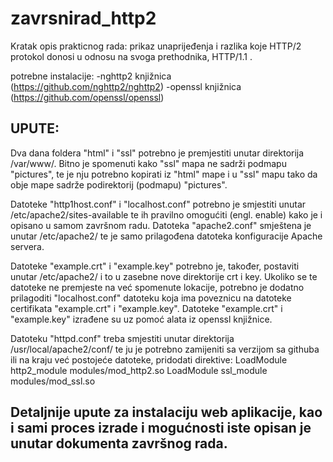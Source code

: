 # zavrsnirad_http2
Kratak opis prakticnog rada: prikaz unaprijeđenja i razlika koje HTTP/2 protokol donosi u odnosu na svoga prethodnika, HTTP/1.1 .


potrebne instalacije:
-nghttp2 knjižnica (https://github.com/nghttp2/nghttp2)
-openssl knjižnica (https://github.com/openssl/openssl)

UPUTE:
----------------------------------------------------------
Dva dana foldera "html" i "ssl" potrebno je premjestiti unutar direktorija /var/www/. Bitno je spomenuti kako "ssl" mapa ne sadrži podmapu "pictures", te je nju potrebno kopirati iz "html" mape i u "ssl" mapu tako da obje mape sadrže podirektorij (podmapu) "pictures".

Datoteke "http1host.conf" i "localhost.conf" potrebno je smjestiti unutar /etc/apache2/sites-available te ih pravilno omogućiti (engl. enable) kako je i opisano u samom završnom radu.
Datoteka "apache2.conf" smještena je unutar /etc/apache2/ te je samo prilagođena datoteka konfiguracije Apache servera.

Datoteke "example.crt" i "example.key" potrebno je, također, postaviti unutar /etc/apache2/ i to u zasebne nove direktorije crt i key. Ukoliko se te datoteke ne premjeste na već spomenute lokacije, potrebno je dodatno prilagoditi "localhost.conf" datoteku koja ima poveznicu na datoteke certifikata "example.crt" i "example.key". Datoteke "example.crt" i "example.key" izrađene su uz pomoć alata iz openssl knjižnice.

Datoteku "httpd.conf" treba smjestiti unutar direktorija /usr/local/apache2/conf/ te ju je potrebno zamijeniti sa verzijom sa githuba ili na kraju već postojeće datoteke, pridodati direktive: LoadModule http2_module modules/mod_http2.so
                                                                  LoadModule ssl_module modules/mod_ssl.so
                                                
Detaljnije upute za instalaciju web aplikacije, kao i sami proces izrade i mogućnosti iste opisan je unutar dokumenta završnog rada.
----------------------------------------------------------
